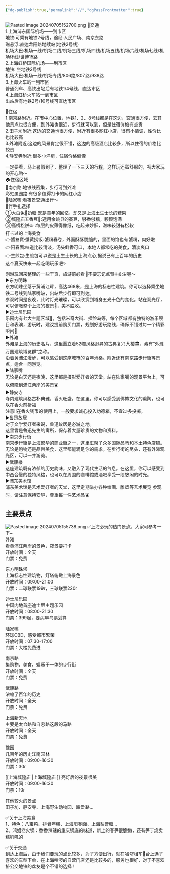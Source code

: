 ```yaml
---
{"dg-publish":true,"permalink":"//","dgPassFrontmatter":true}
---
```




![Pasted image 20240705152700.png](/img/user/Pasted%20image%2020240705152700.png)
🌈交通  
1.上海浦东国际机场——到市区  
地铁:可乘有地铁2号线，途经:人民广场、南京东路  
磁悬浮:直达龙阳路地续站(地铁2号线)  
机场大巴:机场一线/机场二线/机场三线/机场四线/机场五线/机场六线/机场七线/机场环线/世博15路  
2.上海虹桥国际机场——到市区  
地铁: 坐地铁2号线  
机场大巴:机场一线/机场专线/806路/807路/938路  
3.上海火车站一到市区  
普通列车、高铁出站后有地铁1/4号线，直达市区  
4.上海虹桥火车站一到市区  
出站后有地铁2号/10号线可直达市区  
  
🌈住宿  
1.南京路附近。在市中心位置，地铁1、2、8号线都是在这边，交通很方便，去其他景点也很方便，到外滩也很近，步行就可以到，但是住宿价格有点贵  
2.田子坊附近:这边的交通也很方便，附近有很多网红小店，很有小情调，性价比也比较高  
3.外滩附近:这边的风景肯定很不错，这边的高级酒店比较多，所以住宿的价格比较贵  
4.静安寺附近:很多小洋房，住宿价格偏贵

一定要看，马上暑假到了，整理了一下三天的行程，这样玩还蛮舒服的，祝大家玩的开心哟～  
🏠住宿区域  
🌈南京路:地铁线密集，步行可到外滩  
彩虹愚园路:有很多值得打卡的网红小店  
🌈陆家嘴:看夜景交通出行～  
🌟伴手礼选择  
①大白兔🍬奶糖:既是童年的回忆，却又是上海土生士长的糖果  
②城隍庙五香豆🫘:选用余姚县的蚕豆，够香够糯，颗颗饱满  
③高桥松饼🫓 :每层的皮薄得像纸，吃起来妙酥，滋味较甜有松软  
打卡过的上海美食  
👉蟹叁寶·蟹黄捞饭:蟹粉春卷，外面酥酥脆脆的，里面的馅也有蟹粉，肉好嫩  
👉阳春面:味道比较清淡，汤头鲜香可口，本地人都常吃的美食，清淡爽口  
👉生煎包:生煎包可以说是土生土长的上海点心,据说已有上百年的历史  
这个夏天快来一起吃喝玩乐吧✨

刚游玩回来整理的一些干货，旅游前必看🥰不要忘记点赞➕关注喔～  
▶️东方明珠  
东方明珠坐落于黄浦江畔，高达468米，是上海的标志性建筑。你可以选择乘坐地铁二号线到陆家嘴站，出站后步行即可到达。  
参观时间是夜晚，此时灯光璀璨，可以欣赏到塔身五光十色的变化。站在观光厅，可以俯瞰整个上海的夜景🌃，美不胜收。  
▶️迪士尼乐园  
乐园内有七大主题区域🎡，包括米奇大街、探险岛等，每个区域都有独特的游乐项目和表演，游玩时，建议提前购买门票，规划好游玩路线，确保不错过每一个精彩瞬间🎉  
▶️外滩  
外滩是上海的历史名片，这里矗立着52幢风格迥异的古典复兴大楼🏛️，素有“外滩万国建筑博览群”之称。  
沿着黄浦江漫步，可以感受到这座城市的百年沧桑。附近还有南京路步行街等景点，适合一同游览。  
▶️陆家嘴  
无论是白天还是夜晚，这里都是摄影爱好者的天堂。站在陆家嘴的观景平台上，可以俯瞰到浦江两岸的美景⛲  
▶️静安寺  
寺内建筑风格古朴典雅，香火旺盛。在这里，你可以感受到佛教文化的熏陶，也可以在香火前祈福  
注意‼️在香火钱币的使用上，一般要求诚心投入功德箱，不宜过多投掷。  
▶️鲁迅故居  
对于文学爱好者来说，鲁迅故居是必游之地。  
这里曾是鲁迅先生的寓所，保存着大量珍贵的文物和资料。  
▶️南京步行街  
南京步行街是上海繁华的商业街之一，这里汇聚了众多国际品牌和本土特色店铺。  
无论是购物还是品尝美食，这里都能满足你的需求。在步行街的尽头，还有外滩观光区，可以一并游览。  
▶️武康楼  
这座建筑既有浓郁的历史韵味，又融入了现代生活的气息。在这里，你可以感受到中西合璧的独特风格，也可以在周围的咖啡馆或酒吧享受一段悠闲的时光。  
▶️浦东美术馆  
浦东美术馆是艺术爱好者的天堂，这里定期举办各种绘画、雕塑等艺术展览 参观时，请注意保持安静，尊重每一件艺术品⛲


## 主要景点
![Pasted image 20240705155738.png](/img/user/Pasted%20image%2020240705155738.png)
✅上海必玩的热门景点，大家可参考一下~  
外滩  
看黄浦江两岸的景色，夜景要打卡  
开放时间：全天  
门票：免费  
  
东方明珠塔  
上海标志性建筑物，灯塔俯瞰上海景色  
开放时间：09:00-21:00  
门票：二球联票199r，三球联票220r  
  
迪士尼乐园  
中国内地首座迪士尼主题乐园  
开放时间：08:00-21:30  
门票：399起，要买早鸟票划算  
  
陆家嘴  
环球CBD，感受都市繁荣  
开放时间：07:30-17:00  
门票：大楼免费进  
  
南京路  
集购物、美食、娱乐于一体的步行街  
开放时间：全天  
门票：免费  
  
武康路  
浓缩了百年的历史  
开放时间：全天  
门票：免费  
  
上海新天地  
主要是太仓路和自忠路这段的马路  
开放时间：全天  
门票：免费  
  
豫园  
几百年的历史江南园林  
开放时间：09:00-16:30  
门票：30r  
  
[[上海城隍庙 \|上海城隍庙 ]] 
亮灯后的夜景很美  
开放时间：09:00-16:30  
门票：10r  

其他较火的景点  
田子坊、静安寺、上海野生动物园、甜爱路...  
  
✅关于上海美食  
1、特色：八宝鸭、排骨年糕、上海阳春面、上海梨膏糖...  
2、鸿姐老火锅：香香辣辣的重庆锅底的味道，新上的春笋很脆嫩，还有笋丁烧卖糯叽叽的  
  
✅关于交通  
到达上海后，由于我们要玩的点比较多，为了方便出行，就在哈啰租车🍎台上选了喜欢的车型下单，在上海哈啰的自营门店还是比较多的，服务也很好，对于不喜欢挤公交地铁的盆友是个不错的选择！

